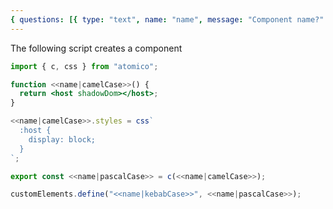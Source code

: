 ```yaml
---
{ questions: [{ type: "text", name: "name", message: "Component name?" }] }
---
```


The following script creates a component

```jsx example/<<name|kebabCase>>.jsx
import { c, css } from "atomico";

function <<name|camelCase>>() {
  return <host shadowDom></host>;
}

<<name|camelCase>>.styles = css`
  :host {
    display: block;
  }
`;

export const <<name|pascalCase>> = c(<<name|camelCase>>);

customElements.define("<<name|kebabCase>>", <<name|pascalCase>>);
```

